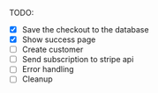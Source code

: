 TODO:
- [x] Save the checkout to the database
- [x] Show success page
- [ ] Create customer
- [ ] Send subscription to stripe api
- [ ] Error handling
- [ ] Cleanup
